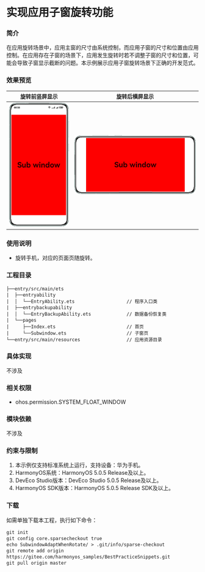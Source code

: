 # 实现应用子窗旋转功能

### 简介

在应用旋转场景中，应用主窗的尺寸由系统控制，而应用子窗的尺寸和位置由应用控制。在应用存在子窗的场景下，应用发生旋转时若不调整子窗的尺寸和位置，可能会导致子窗显示截断的问题。本示例展示应用子窗旋转场景下正确的开发范式。

### 效果预览

| 旋转前竖屏显示                 | 旋转后横屏显示                |
|----------------------------|---------------------------|
| ![](screenshots/portrait.png) | ![](screenshots/landscape.png) |


### 使用说明
- 旋转手机，对应的页面页随旋转。

### 工程目录

```
├──entry/src/main/ets
|  ├──entryability                        
|  │  └──EntryAbility.ets                   // 程序入口类
|  ├──entrybackupability                  
|  │  └──EntryBackupAbility.ets             // 数据备份恢复类
|  └──pages                               
|     ├──Index.ets                          // 首页
|     └──Subwindow.ets                      // 子窗页
└──entry/src/main/resources                 // 应用资源目录
```

### 具体实现

不涉及

### 相关权限

- ohos.permission.SYSTEM_FLOAT_WINDOW

### 模块依赖

不涉及

### 约束与限制

1. 本示例仅支持标准系统上运行，支持设备：华为手机。
2. HarmonyOS系统：HarmonyOS 5.0.5 Release及以上。
3. DevEco Studio版本：DevEco Studio 5.0.5 Release及以上。
4. HarmonyOS SDK版本：HarmonyOS 5.0.5 Release SDK及以上。

### 下载

如需单独下载本工程，执行如下命令：
```
git init
git config core.sparsecheckout true
echo SubwindowAdaptWhenRotate/ > .git/info/sparse-checkout
git remote add origin https://gitee.com/harmonyos_samples/BestPracticeSnippets.git
git pull origin master
```